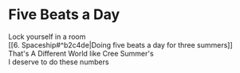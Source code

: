 # Five Beats a Day

Lock yourself in a room  
[[6. Spaceship#^b2c4de|Doing five beats a day for three summers]]  
That's A Different World like Cree Summer's  
I deserve to do these numbers  
